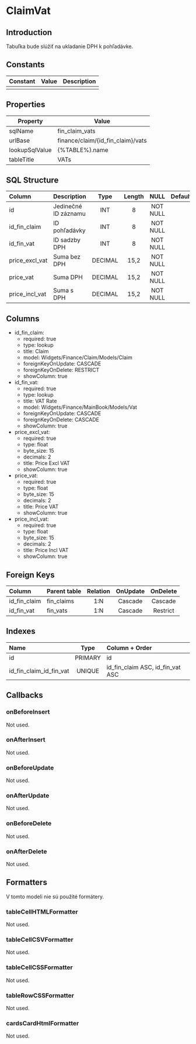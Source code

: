 # ClaimVat

## Introduction

Tabuľka bude slúžiť na ukladanie DPH k pohľadávke.

## Constants

| Constant | Value | Description |
| -------- | ----- | ----------- |
|          |       |             |

## Properties

| Property       | Value                             |
| -------------- | --------------------------------- |
| sqlName        | fin_claim_vats                    |
| urlBase        | finance/claim/{id_fin_claim}/vats |
| lookupSqlValue | {%TABLE%}.name                    |
| tableTitle     | VATs                              |

## SQL Structure

| Column         | Description          |  Type   | Length |   NULL   | Default |
| :------------- | :------------------- | :-----: | :----: | :------: | ------- |
| id             | Jedinečné ID záznamu |   INT   |   8    | NOT NULL |         |
| id_fin_claim   | ID pohľadávky        |   INT   |   8    | NOT NULL |         |
| id_fin_vat     | ID sadzby DPH        |   INT   |   8    | NOT NULL |         |
| price_excl_vat | Suma bez DPH         | DECIMAL |  15,2  | NOT NULL |         |
| price_vat      | Suma DPH             | DECIMAL |  15,2  | NOT NULL |         |
| price_incl_vat | Suma s DPH           | DECIMAL |  15,2  | NOT NULL |         |

## Columns

* id_fin_claim:
    * required: true
    * type: lookup
    * title: Claim
    * model: Widgets/Finance/Claim/Models/Claim
    * foreignKeyOnUpdate: CASCADE
    * foreignKeyOnDelete: RESTRICT
    * showColumn: true
* id_fin_vat:
    * required: true
    * type: lookup
    * title: VAT Rate
    * model: Widgets/Finance/MainBook/Models/Vat
    * foreignKeyOnUpdate: CASCADE
    * foreignKeyOnDelete: CASCADE
    * showColumn: true
* price_excl_vat:
    * required: true
    * type: float
    * byte_size: 15
    * decimals: 2
    * title: Price Excl VAT
    * showColumn: true
* price_vat:
    * required: true
    * type: float
    * byte_size: 15
    * decimals: 2
    * title: Price VAT
    * showColumn: true
* price_incl_vat:
    * required: true
    * type: float
    * byte_size: 15
    * decimals: 2
    * title: Price Incl VAT
    * showColumn: true

## Foreign Keys

| Column       | Parent table | Relation | OnUpdate | OnDelete |
| :----------- | :----------- | :------: | :------: | :------: |
| id_fin_claim | fin_claims   | 1:N      | Cascade  | Cascade  |
| id_fin_vat   | fin_vats     | 1:N      | Cascade  | Restrict |

## Indexes

| Name                    | Type    | Column + Order                   |
| :---------------------- | :-----: | :------------------------------- |
| id                      | PRIMARY | id                               |
| id_fin_claim_id_fin_vat | UNIQUE  | id_fin_claim ASC, id_fin_vat ASC |

## Callbacks

### onBeforeInsert

Not used.

### onAfterInsert

Not used.

### onBeforeUpdate

Not used.

### onAfterUpdate

Not used.

### onBeforeDelete

Not used.

### onAfterDelete

Not used.

## Formatters

V tomto modeli nie sú použité formátery.

### tableCellHTMLFormatter

Not used.

### tableCellCSVFormatter

Not used.

### tableCellCSSFormatter

Not used.

### tableRowCSSFormatter

Not used.

### cardsCardHtmlFormatter

Not used.

